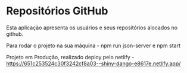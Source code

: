 # Repositórios GitHub

Esta aplicação apresenta os usuários e seus repositórios alocados no github.

Para rodar o projeto na sua máquina - npm run json-server e npm start 

Projeto em Produção, realizado deploy pelo netlify - https://651c253524c30f3242cf8a03--shiny-dango-e8617e.netlify.app/
